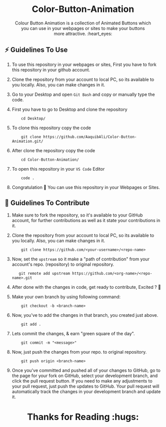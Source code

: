 <p align="center">
  
</p>

<h1 align="center">Color-Button-Animation</h1>

<p align="center">Colour Button Animation is a collection of Animated Buttons which <br> 
 you can use in your webpages or sites to make your buttons <br> 
 more attractive. :heart_eyes: </p>

## ⚡️ Guidelines To Use
1. To use this repository in your webpages or sites, First you have to fork this repository in your github account.

2.  Clone the repository from your account to local PC, so its available to you locally. Also, you can make changes in it.

3. Go to your Desktop and open `Git Bash` and copy or manually type the code.

4. First you have to go to Desktop and clone the repository

    ```
        cd Desktop/
    ```
5. To clone this repository copy the code
    
    ```
        git clone https://github.com/AaquibAli/Color-Button-Animation.git/
    ```
 6. After clone the repository copy the code   
    
    ```
        cd Color-Button-Animation/
    ```  
7. To open this repository in your `VS Code` Editor 
    
    ```
        code .
    ```
    
8. Congratulation 🎉 You can use this repository in your Webpages or Sites.    


## :page_with_curl: Guidelines To Contribute 
1. Make sure to fork the repository, so it's available to your GitHub account, for further contributions as well as it state your contributions in it.


2. Clone the repository from your account to local PC, so its available to you locally. Also, you can make changes in it.

    ```
        git clone https://github.com/<your-username>/<repo-name>
    ```

3. Now, set the `upstream` so it make a "path of contribution" from your account's repo. (repository) to original repository.


    ```
       git remote add upstream https://github.com/<org-name>/<repo-name>.git
    ```

4. After done with the changes in code, get ready to contribute, Excited ? :star_struck: 

5. Make your own branch by using following command:
    ```
        git checkout -b <branch-name>
    ```

6. Now, you've to add the changes in that branch, you created just above.
    ```
        git add .
    ```
7. Lets commit the changes, & earn "green square of the day".
    ```
        git commit -m "<message>"
    ```
8. Now, just push the changes from your repo. to original repository.
    ```
        git push origin <branch-name>
    ```
9. Once you've committed and pushed all of your changes to GitHub, go to the page for your fork on GitHub, select your development branch, and click the pull request button. If you need to make any adjustments to your pull request, just push the updates to GitHub. Your pull request will automatically track the changes in your development branch and update it.
 
 <h1 align="center">Thanks for Reading :hugs:</h1>
